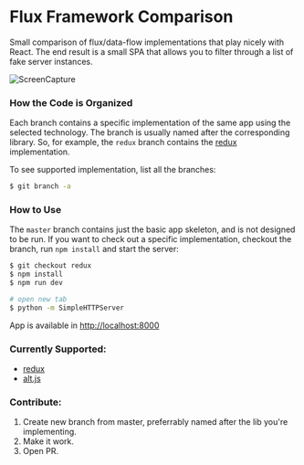 # Flux Framework Comparison

Small comparison of flux/data-flow implementations that play nicely with React. The end result is a small SPA that allows you to filter through a list of fake server instances.

![ScreenCapture](http://zippy.gfycat.com/CostlyTartGardensnake.gif)

### How the Code is Organized

Each branch contains a specific implementation of the same app using the selected technology. The branch is usually named after the corresponding library. So, for example, the `redux` branch contains the [redux](https://github.com/gaearon/redux) implementation.

To see supported implementation, list all the branches:

```sh
$ git branch -a
```

### How to Use
The `master` branch contains just the basic app skeleton, and is not designed to be run. If you want to check out a specific implementation, checkout the branch, run `npm install` and start the server:

```sh
$ git checkout redux
$ npm install
$ npm run dev

# open new tab
$ python -m SimpleHTTPServer
```
App is available in [http://localhost:8000](http://localhost:8000)

### Currently Supported:

* [redux](http://gaearon.github.io/redux/)
* [alt.js](http://alt.js.org)

### Contribute:

1. Create new branch from master, preferrably named after the lib you're implementing.
2. Make it work.
3. Open PR.
